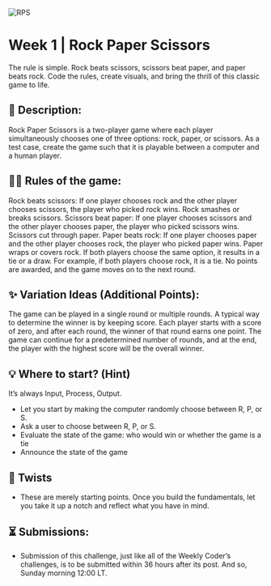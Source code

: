 
![RPS](https://github.com/WeeklyCoder/Week1/assets/17273174/bd1d1157-a382-42fc-802e-e1fa54524d64)

# Week 1 | Rock Paper Scissors
The rule is simple. Rock beats scissors, scissors beat paper, and paper beats rock. Code the rules, create visuals, and bring the thrill of this classic game to life.

## 📃 Description:
Rock Paper Scissors is a two-player game where each player simultaneously chooses one of three options: rock, paper, or scissors. As a test case, create the game such that it is playable between a computer and a human player.

## 👩‍⚖️ Rules of the game:
Rock beats scissors: If one player chooses rock and the other player chooses scissors, the player who picked rock wins. Rock smashes or breaks scissors.
Scissors beat paper: If one player chooses scissors and the other player chooses paper, the player who picked scissors wins. Scissors cut through paper.
Paper beats rock: If one player chooses paper and the other player chooses rock, the player who picked paper wins. Paper wraps or covers rock.
If both players choose the same option, it results in a tie or a draw. For example, if both players choose rock, it is a tie. No points are awarded, and the game moves on to the next round.

## ✨ Variation Ideas (Additional Points):
The game can be played in a single round or multiple rounds.
A typical way to determine the winner is by keeping score. Each player starts with a score of zero, and after each round, the winner of that round earns one point.
The game can continue for a predetermined number of rounds, and at the end, the player with the highest score will be the overall winner.

## 💡 Where to start? (Hint)
It’s always Input, Process, Output.
- Let you start by making the computer randomly choose between R, P, or S. 
- Ask a user to choose between R, P, or S.
- Evaluate the state of the game: who would win or whether the game is a tie
- Announce the state of the game

## 🥨 Twists
- These are merely starting points. Once you build the fundamentals, let you take it up a notch and reflect what you have in mind.

## ⏳ Submissions:
- Submission of this challenge, just like all of the Weekly Coder’s challenges, is to be submitted within 36 hours after its post. And so, Sunday morning 12:00 LT.
